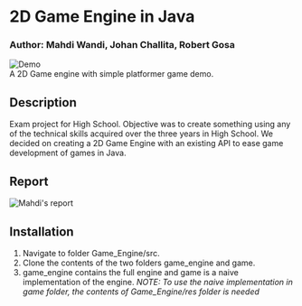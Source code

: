 # 2D Game Engine in Java
### Author: Mahdi Wandi, Johan Challita, Robert Gosa

![Demo](https://i.imgur.com/RzlfB0r.png)
<br>A 2D Game engine with simple platformer game demo.

## Description
Exam project for High School. Objective was to create something using any of the technical skills acquired over the three years in High School. We decided on creating a 2D Game Engine with an existing API to ease game development of games in Java.

## Report
![Mahdi's report](https://docs.google.com/document/d/1VC4ZAkiL4pasXo8bzVVrHYl-IotAML531a67gDHpl_g/edit?usp=sharing)

## Installation
1. Navigate to folder Game_Engine/src.
2. Clone the contents of the two folders game_engine and game.
3. game_engine contains the full engine and game is a naive implementation of the engine.
*NOTE: To use the naive implementation in game folder, the contents of Game_Engine/res folder is needed*
